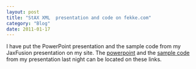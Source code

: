 ```yaml
---
layout: post
title: "StAX XML  presentation and code on fekke.com"
category: "Blog"
date: 2011-01-17
---
```



I have put the PowerPoint presentation and the sample code from my JaxFusion presentation on my site. The [powerpoint](http://www.fekke.com/stax.ppt) and the [sample code](http://www.fekke.com/XMLandStAXExamples.zip) from my presentation last night can be located on these links.